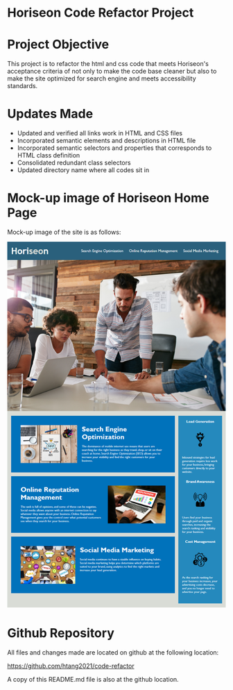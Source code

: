 # Horiseon Code Refactor Project

# Project Objective
This project is to refactor the html and css code that meets Horiseon's acceptance criteria of not only to make the code base cleaner but also to make the site optimized for search engine and meets accessibility standards.

# Updates Made
- Updated and verified all links work in HTML and CSS files
- Incorporated semantic elements and descriptions in HTML file
- Incorporated semantic selectors and properties that corresponds to HTML class definition
- Consolidated redundant class selectors
- Updated directory name where all codes sit in

# Mock-up image of Horiseon Home Page
Mock-up image of the site is as follows:

![](2021-01-30-20-07-42.png)

# Github Repository
All files and changes made are located on github at the following location:

https://github.com/htang2021/code-refactor

A copy of this README.md file is also at the github location.


